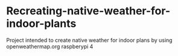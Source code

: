 # Recreating-native-weather-for-indoor-plants
Project intended to create native weather for indoor plans by using openweathermap.org raspberypi 4

